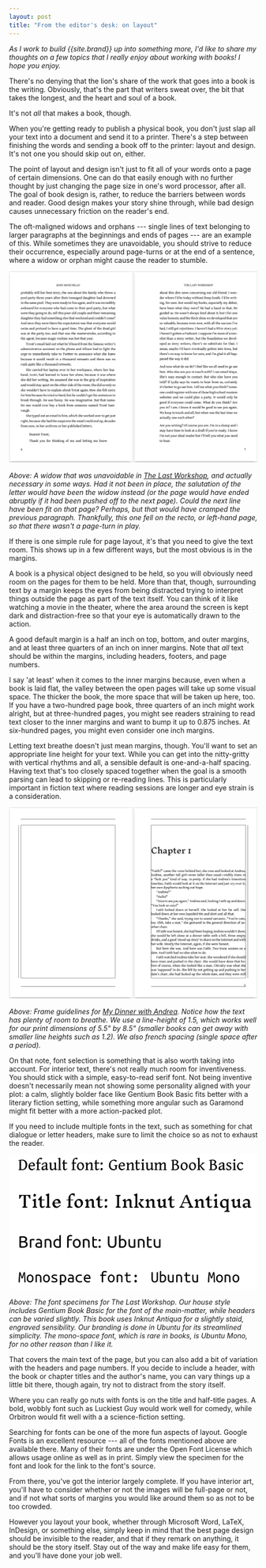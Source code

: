 ```yaml
---
layout: post
title: "From the editor's desk: on layout"
---
```


*As I work to build {{site.brand}} up into something more, I'd like to share my thoughts on a few topics that I really enjoy about working with books! I hope you enjoy.*

There's no denying that the lion's share of the work that goes into a book is the writing. Obviously, that's the part that writers sweat over, the bit that takes the longest, and the heart and soul of a book.

<!-- more -->

It's not *all* that makes a book, though.

When you're getting ready to publish a physical book, you don't just slap all your text into a document and send it to a printer. There's a step between finishing the words and sending a book off to the printer: layout and design. It's not one you should skip out on, either.

The point of layout and design isn't just to fit all of your words onto a page of certain dimensions. One can do that easily enough with no further thought by just changing the page size in one's word processor, after all. The goal of book design is, rather, to reduce the barriers between words and reader. Good design makes your story shine through, while bad design causes unnecessary friction on the reader's end.

The oft-maligned widows and orphans --- single lines of text belonging to larger paragraphs at the beginnings and ends of pages --- are an example of this. While sometimes they are unavoidable, you should strive to reduce their occurrence, especially around page-turns or at the end of a sentence, where a widow or orphan might cause the reader to stumble.

[![An example of a widow.](/images/news/tlw-frames.png)](/images/news/tlw-frames.png)

*Above: A widow that was unavoidable in [The Last Workshop](/the-last-workshop), and actually necessary in some ways. Had it not been in place, the salutation of the letter would have been the widow instead (or the page would have ended abruptly if it had been pushed off to the next page). Could the next line have been fit on that page? Perhaps, but that would have cramped the previous paragraph. Thankfully, this one fell on the recto, or left-hand page, so that there wasn't a page-turn in play.*

If there is one simple rule for page layout, it's that you need to give the text room. This shows up in a few different ways, but the most obvious is in the margins.

A book is a physical object designed to be held, so you will obviously need room on the pages for them to be held. More than that, though, surrounding text by a margin keeps the eyes from being distracted trying to interpret things outside the page as part of the text itself. You can think of it like watching a movie in the theater, where the area around the screen is kept dark and distraction-free so that your eye is automatically drawn to the action.

A good default margin is a half an inch on top, bottom, and outer margins, and at least three quarters of an inch on inner margins. Note that *all* text should be within the margins, including headers, footers, and page numbers.

I say 'at least' when it comes to the inner margins because, even when a book is laid flat, the valley between the open pages will take up some visual space. The thicker the book, the more space that will be taken up here, too. If you have a two-hundred page book, three quarters of an inch might work alright, but at three-hundred pages, you might see readers straining to read text closer to the inner margins and want to bump it up to 0.875 inches. At six-hundred pages, you might even consider one inch margins.

Letting text breathe doesn't just mean margins, though. You'll want to set an appropriate line height for your text. While you can get into the nitty-gritty with vertical rhythms and all, a sensible default is one-and-a-half spacing. Having text that's too closely spaced together when the goal is a smooth parsing can lead to skipping or re-reading lines. This is particularly important in fiction text where reading sessions are longer and eye strain is a consideration.

[![A few pages from My Dinner with Andrea with layout frames](/images/news/mdwa-frames.png)](/images/news/mdwa-frames.png)

*Above: Frame guidelines for [My Dinner with Andrea](/my-dinner-with-andrea). Notice how the text has plenty of room to breathe. We use a line-height of 1.5, which works well for our print dimensions of 5.5" by 8.5" (smaller books can get away with smaller line heights such as 1.2). We also french spacing (single space after a period).*

On that note, font selection is something that is also worth taking into account. For interior text, there's not really much room for inventiveness. You should stick with a simple, easy-to-read serif font. Not being inventive doesn't necessarily mean not showing some personality aligned with your plot: a calm, slightly bolder face like Gentium Book Basic fits better with a literary fiction setting, while something more angular such as Garamond might fit better with a more action-packed plot.

If you need to include multiple fonts in the text, such as something for chat dialogue or letter headers, make sure to limit the choice so as not to exhaust the reader.

[![Fontspec for The Last Workshop](/images/news/fontspec.png)](/images/news/fontspec.png)

*Above: The font specimens for The Last Workshop. Our house style includes Gentium Book Basic for the font of the main-matter, while headers can be varied slightly. This book uses Inknut Antiqua for a slightly staid, engraved sensibility. Our branding is done in Ubuntu for its streamlined simplicity. The mono-space font, which is rare in books, is Ubuntu Mono, for no other reason than I like it.*

That covers the main text of the page, but you can also add a bit of variation with the headers and page numbers. If you decide to include a header, with the book or chapter titles and the author's name, you can vary things up a little bit there, though again, try not to distract from the story itself.

Where you can really go nuts with fonts is on the title and half-title pages. A bold, wobbly font such as Luckiest Guy would work well for comedy, while Orbitron would fit well with a a science-fiction setting.

Searching for fonts can be one of the more fun aspects of layout. Google Fonts is an excellent resource --- all of the fonts mentioned above are available there. Many of their fonts are under the Open Font License which allows usage online as well as in print. Simply view the specimen for the font and look for the link to the font's source.

From there, you've got the interior largely complete. If you have interior art, you'll have to consider whether or not the images will be full-page or not, and if not what sorts of margins you would like around them so as not to be too crowded.

However you layout your book, whether through Microsoft Word, LaTeX, InDesign, or something else, simply keep in mind that the best page design should be invisible to the reader, and that if they remark on anything, it should be the story itself. Stay out of the way and make life easy for them, and you'll have done your job well.
